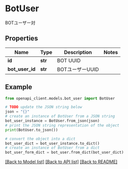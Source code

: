 # BotUser

BOTユーザー対

## Properties

Name | Type | Description | Notes
------------ | ------------- | ------------- | -------------
**id** | **str** | BOT UUID | 
**bot_user_id** | **str** | BOTユーザーUUID | 

## Example

```python
from openapi_client.models.bot_user import BotUser

# TODO update the JSON string below
json = "{}"
# create an instance of BotUser from a JSON string
bot_user_instance = BotUser.from_json(json)
# print the JSON string representation of the object
print(BotUser.to_json())

# convert the object into a dict
bot_user_dict = bot_user_instance.to_dict()
# create an instance of BotUser from a dict
bot_user_form_dict = bot_user.from_dict(bot_user_dict)
```
[[Back to Model list]](../README.md#documentation-for-models) [[Back to API list]](../README.md#documentation-for-api-endpoints) [[Back to README]](../README.md)


